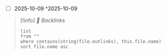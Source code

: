 - [ ] 2025-10-09 ^2025-10-09


>[!info]  *🔗 Backlinks*
>~~~dataview
>list
>from ""
>where contains(string(file.outlinks), this.file.name)
>sort file.name asc
>~~~
